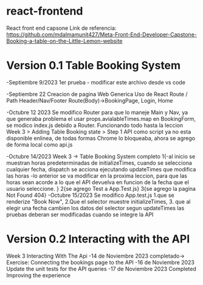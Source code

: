 # react-frontend
React front end capsone
Link de referencia:
https://github.com/mdalmamunit427/Meta-Front-End-Developer-Capstone-Booking-a-table-on-the-Little-Lemon-website

# Version 0.1 Table Booking System
-Septiembre 9/2023
1er prueba - modificar este archivo desde vs code

-Septiembre 22
    Creacion de pagina Web Generica
        Uso de React Route / Path
        Header/Nav/Footer
        Route(Body)->BookingPage, Login, Home

-Octubre 12 2023
    Se modifico Router para que lo maneje Main y Nav, ya que generaba problema el usar props.avialableTimes.map en BookingForm, se modico index.js debido a Router.
    Funcionando todo hasta la leccion Week 3 > Adding Table Booking state > Step 1
    API como script ya no esta disponible enlinea, de todas formas Chrome lo bloqueaba, ahora se agrego de forma local como api.js

-Octubre 14/2023
    Week 3 -> Table Booking System completo
        1{-al inicio se muestran horas predeterminadas de initializeTimes, cuando se selecciona cualquier fecha, dispatch se acciona ejecutando updateTimes que modifica las horas
          -lo anterior se va modificar en la proxima leccion, para que las horas sean acorde a lo que el API devuelva en funcion de la fecha que el usuario seleccione.
         }
        2{se agrego Test a App.Test.js}
        3{se agrego la pagina Not Found 404}
-Octubre 15/2023
    Se modifico App.test.js 1.que se renderize "Book Now", 2.Que el selector muestre initializeTimes, 3. que al elegir una fecha cambien los datos del selector segun updateTimes
    las pruebas deberan ser modificadas cuando se integre la API


# Version 0.2 Interacting with the API
Week 3
    Interacting With The Api
        -14 de Noviembre 2023
            completado-> Exercise: Connecting the bookings page to the API
        -16 de Noviembre 2023
            Update the unit tests for the API queries
        -17 de Noviembre 2023
            Completed
    Improving the experience
        
